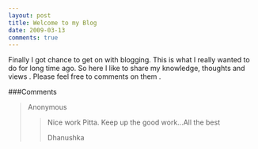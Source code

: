 ```yaml
---
layout: post
title: Welcome to my Blog
date: 2009-03-13
comments: true
---
```


Finally I got chance to get on with blogging. This is what I really wanted to do for long time ago. So here I like
to share my knowledge, thoughts and views . Please feel free to comments on them .

###Comments
>Anonymous
>>Nice work Pitta. Keep up the good work...All the best
>>
>>Dhanushka
